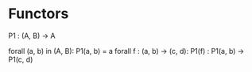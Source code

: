 # Functors

P1 : (A, B) -> A

forall (a, b) in (A, B): P1(a, b) = a
forall f : (a, b) -> (c, d): P1(f) : P1(a, b) -> P1(c, d)
